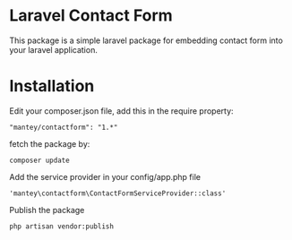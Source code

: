 Laravel Contact Form
==============
This package is a simple laravel package for embedding contact form into your laravel application.

# Installation

Edit your composer.json file, add this in the require property:

    "mantey/contactform": "1.*"
    
fetch the package by:

    composer update
    
Add the service provider in your config/app.php file

    'mantey\contactform\ContactFormServiceProvider::class'

Publish the package

    php artisan vendor:publish


